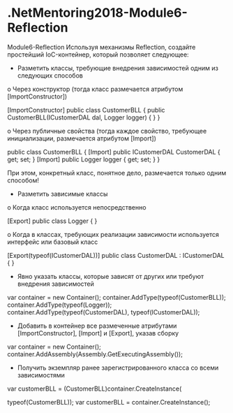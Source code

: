 # .NetMentoring2018-Module6-Reflection
Module6-Reflection
Используя механизмы Reflection, создайте простейший IoC-контейнер, который позволяет следующее:

* Разметить классы, требующие внедрения зависимостей одним из следующих способов

o Через конструктор (тогда класс размечается атрибутом [ImportConstructor])

[ImportConstructor] public class CustomerBLL { public CustomerBLL(ICustomerDAL dal, Logger logger) { } }

o Через публичные свойства (тогда каждое свойство, требующее инициализации, размечается атрибутом [Import])

public class CustomerBLL { [Import] public ICustomerDAL CustomerDAL { get; set; } [Import] public Logger logger { get; set; } }

При этом, конкретный класс, понятное дело, размечается только одним способом!

* Разметить зависимые классы

o Когда класс используется непосредственно

[Export] public class Logger { }

o Когда в классах, требующих реализации зависимости используется интерфейс или базовый класс

[Export(typeof(ICustomerDAL))] public class CustomerDAL : ICustomerDAL { }

* Явно указать классы, которые зависят от других или требуют внедрения зависимостей

var container = new Container(); container.AddType(typeof(CustomerBLL)); container.AddType(typeof(Logger)); container.AddType(typeof(CustomerDAL), typeof(ICustomerDAL));

* Добавить в контейнер все размеченные атрибутами [ImportConstructor], [Import] и [Export], указав сборку

var container = new Container(); container.AddAssembly(Assembly.GetExecutingAssembly());

* Получить экземпляр ранее зарегистрированного класса со всеми зависимостями

var customerBLL = (CustomerBLL)container.CreateInstance(

typeof(CustomerBLL)); var customerBLL = container.CreateInstance<CustomerBLL>();
